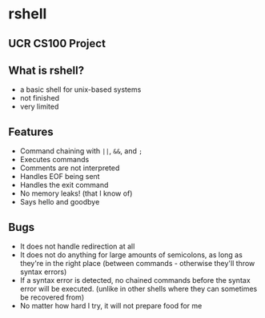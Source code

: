 # rshell
UCR CS100 Project
-----------------
## What is rshell?
* a basic shell for unix-based systems
* not finished
* very limited

## Features
* Command chaining with ``||``, ``&&``, and ``;``
* Executes commands
* Comments are not interpreted
* Handles EOF being sent
* Handles the exit command
* No memory leaks! (that I know of)
* Says hello and goodbye

## Bugs
* It does not handle redirection at all
* It does not do anything for large amounts of semicolons, as long as they're in the right place (between commands - otherwise they'll throw syntax errors)
* If a syntax error is detected, no chained commands before the syntax error will be executed. (unlike in other shells where they can sometimes be recovered from)
* No matter how hard I try, it will not prepare food for me
